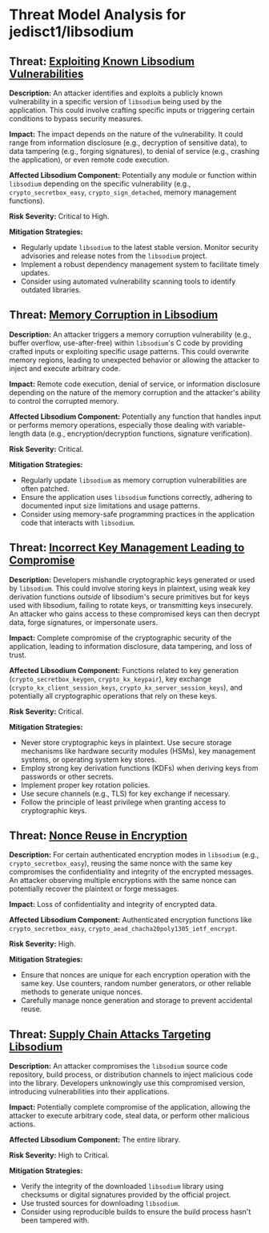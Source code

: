 # Threat Model Analysis for jedisct1/libsodium

## Threat: [Exploiting Known Libsodium Vulnerabilities](./threats/exploiting_known_libsodium_vulnerabilities.md)

**Description:** An attacker identifies and exploits a publicly known vulnerability in a specific version of `libsodium` being used by the application. This could involve crafting specific inputs or triggering certain conditions to bypass security measures.

**Impact:** The impact depends on the nature of the vulnerability. It could range from information disclosure (e.g., decryption of sensitive data), to data tampering (e.g., forging signatures), to denial of service (e.g., crashing the application), or even remote code execution.

**Affected Libsodium Component:**  Potentially any module or function within `libsodium` depending on the specific vulnerability (e.g., `crypto_secretbox_easy`, `crypto_sign_detached`, memory management functions).

**Risk Severity:** Critical to High.

**Mitigation Strategies:**

*  Regularly update `libsodium` to the latest stable version. Monitor security advisories and release notes from the `libsodium` project.
*  Implement a robust dependency management system to facilitate timely updates.
*  Consider using automated vulnerability scanning tools to identify outdated libraries.

## Threat: [Memory Corruption in Libsodium](./threats/memory_corruption_in_libsodium.md)

**Description:** An attacker triggers a memory corruption vulnerability (e.g., buffer overflow, use-after-free) within `libsodium`'s C code by providing crafted inputs or exploiting specific usage patterns. This could overwrite memory regions, leading to unexpected behavior or allowing the attacker to inject and execute arbitrary code.

**Impact:**  Remote code execution, denial of service, or information disclosure depending on the nature of the memory corruption and the attacker's ability to control the corrupted memory.

**Affected Libsodium Component:**  Potentially any function that handles input or performs memory operations, especially those dealing with variable-length data (e.g., encryption/decryption functions, signature verification).

**Risk Severity:** Critical.

**Mitigation Strategies:**

*  Regularly update `libsodium` as memory corruption vulnerabilities are often patched.
*  Ensure the application uses `libsodium` functions correctly, adhering to documented input size limitations and usage patterns.
*  Consider using memory-safe programming practices in the application code that interacts with `libsodium`.

## Threat: [Incorrect Key Management Leading to Compromise](./threats/incorrect_key_management_leading_to_compromise.md)

**Description:** Developers mishandle cryptographic keys generated or used by `libsodium`. This could involve storing keys in plaintext, using weak key derivation functions *outside* of libsodium's secure primitives but for keys used with libsodium, failing to rotate keys, or transmitting keys insecurely. An attacker who gains access to these compromised keys can then decrypt data, forge signatures, or impersonate users.

**Impact:** Complete compromise of the cryptographic security of the application, leading to information disclosure, data tampering, and loss of trust.

**Affected Libsodium Component:**  Functions related to key generation (`crypto_secretbox_keygen`, `crypto_kx_keypair`), key exchange (`crypto_kx_client_session_keys`, `crypto_kx_server_session_keys`), and potentially all cryptographic operations that rely on these keys.

**Risk Severity:** Critical.

**Mitigation Strategies:**

*  Never store cryptographic keys in plaintext. Use secure storage mechanisms like hardware security modules (HSMs), key management systems, or operating system key stores.
*  Employ strong key derivation functions (KDFs) when deriving keys from passwords or other secrets.
*  Implement proper key rotation policies.
*  Use secure channels (e.g., TLS) for key exchange if necessary.
*  Follow the principle of least privilege when granting access to cryptographic keys.

## Threat: [Nonce Reuse in Encryption](./threats/nonce_reuse_in_encryption.md)

**Description:** For certain authenticated encryption modes in `libsodium` (e.g., `crypto_secretbox_easy`), reusing the same nonce with the same key compromises the confidentiality and integrity of the encrypted messages. An attacker observing multiple encryptions with the same nonce can potentially recover the plaintext or forge messages.

**Impact:**  Loss of confidentiality and integrity of encrypted data.

**Affected Libsodium Component:**  Authenticated encryption functions like `crypto_secretbox_easy`, `crypto_aead_chacha20poly1305_ietf_encrypt`.

**Risk Severity:** High.

**Mitigation Strategies:**

*  Ensure that nonces are unique for each encryption operation with the same key. Use counters, random number generators, or other reliable methods to generate unique nonces.
*  Carefully manage nonce generation and storage to prevent accidental reuse.

## Threat: [Supply Chain Attacks Targeting Libsodium](./threats/supply_chain_attacks_targeting_libsodium.md)

**Description:** An attacker compromises the `libsodium` source code repository, build process, or distribution channels to inject malicious code into the library. Developers unknowingly use this compromised version, introducing vulnerabilities into their applications.

**Impact:**  Potentially complete compromise of the application, allowing the attacker to execute arbitrary code, steal data, or perform other malicious actions.

**Affected Libsodium Component:**  The entire library.

**Risk Severity:** High to Critical.

**Mitigation Strategies:**

*  Verify the integrity of the downloaded `libsodium` library using checksums or digital signatures provided by the official project.
*  Use trusted sources for downloading `libsodium`.
*  Consider using reproducible builds to ensure the build process hasn't been tampered with.

